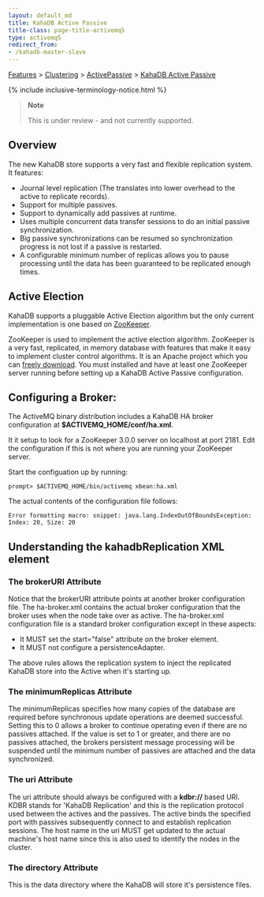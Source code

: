 ```yaml
---
layout: default_md
title: KahaDB Active Passive 
title-class: page-title-activemq5
type: activemq5
redirect_from:
- /kahadb-master-slave
---
```


[Features](features) > [Clustering](clustering) > [ActivePassive](activepassive) > [KahaDB Active Passive](kahadb-active-passive)

{% include inclusive-terminology-notice.html %}

> **Note**  
> 
> This is under review - and not currently supported.

Overview
--------

The new KahaDB store supports a very fast and flexible replication system. It features:

*   Journal level replication (The translates into lower overhead to the active to replicate records).
*   Support for multiple passives.
*   Support to dynamically add passives at runtime.
*   Uses multiple concurrent data transfer sessions to do an initial passive synchronization.
*   Big passive synchronizations can be resumed so synchronization progress is not lost if a passive is restarted.
*   A configurable minimum number of replicas allows you to pause processing until the data has been guaranteed to be replicated enough times.

Active Election
---------------

KahaDB supports a pluggable Active Election algorithm but the only current implementation is one based on [ZooKeeper](http://hadoop.apache.org/zookeeper).

ZooKeeper is used to implement the active election algorithm. ZooKeeper is a very fast, replicated, in memory database with features that make it easy to implement cluster control algorithms. It is an Apache project which you can [freely download](http://hadoop.apache.org/zookeeper/releases.html). You must installed and have at least one ZooKeeper server running before setting up a KahaDB Active Passive configuration.

Configuring a Broker:
---------------------

The ActiveMQ binary distribution includes a KahaDB HA broker configuration at **$ACTIVEMQ_HOME/conf/ha.xml**.

It it setup to look for a ZooKeeper 3.0.0 server on localhost at port 2181. Edit the configuration if this is not where you are running your ZooKeeper server.

Start the configuation up by running:

```
prompt> $ACTIVEMQ_HOME/bin/activemq xbean:ha.xml
```

The actual contents of the configuration file follows:
```
Error formatting macro: snippet: java.lang.IndexOutOfBoundsException: Index: 20, Size: 20
```

Understanding the kahadbReplication XML element
-----------------------------------------------

### The brokerURI Attribute

Notice that the brokerURI attribute points at another broker configuration file. The ha-broker.xml contains the actual broker configuration that the broker uses when the node take over as active. The ha-broker.xml configuration file is a standard broker configuration except in these aspects:

*   It MUST set the start="false" attribute on the broker element.
*   It MUST not configure a persistenceAdapter.

The above rules allows the replication system to inject the replicated KahaDB store into the Active when it's starting up.

### The minimumReplicas Attribute

The minimumReplicas specifies how many copies of the database are required before synchronous update operations are deemed successful. Setting this to 0 allows a broker to continue operating even if there are no passives attached. If the value is set to 1 or greater, and there are no passives attached, the brokers persistent message processing will be suspended until the minimum number of passives are attached and the data synchronized.

### The uri Attribute

The uri attribute should always be configured with a **kdbr://** based URI. KDBR stands for 'KahaDB Replication' and this is the replication protocol used between the actives and the passives. The active binds the specified port with passives subsequently connect to and establish replication sessions. The host name in the uri MUST get updated to the actual machine's host name since this is also used to identify the nodes in the cluster.

### The directory Attribute

This is the data directory where the KahaDB will store it's persistence files.